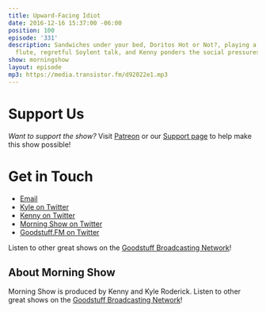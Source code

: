 ```yaml
---
title: Upward-Facing Idiot
date: 2016-12-16 15:37:00 -06:00
position: 100
episode: '331'
description: Sandwiches under your bed, Doritos Hot or Not?, playing a pizza-shaped
  flute, regretful Soylent talk, and Kenny ponders the social pressures of wrist computers.
show: morningshow
layout: episode
mp3: https://media.transistor.fm/d92022e1.mp3
---
```


# Support Us
*Want to support the show?* Visit [Patreon](http://patreon.com/morningshow) or our [Support page](http://morningshow.am/support) to help make this show possible!

# Get in Touch
* [Email](mailto:kyle@goodstuff.fm)
* [Kyle on Twitter](http://twitter.com/dogburps)
* [Kenny on Twitter](http://twitter.com/pizzarobotics)
* [Morning Show on Twitter](http://twitter.com/morningshowam)
* [Goodstuff.FM on Twitter](http://twitter.com/goodstufffm)

Listen to other great shows on the [Goodstuff Broadcasting Network](http://goodstuff.fm/shows)!

## About Morning Show
Morning Show is produced by Kenny and Kyle Roderick. Listen to other great shows on the [Goodstuff Broadcasting Network](http://goodstuff.fm/shows)!
